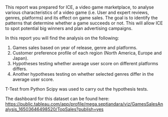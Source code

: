 This report was prepared for ICE, a video game marketplace, to analyse various characteristics of a video game (i.e. User and expert reviews, genres, platforms) and its effect on game sales. The goal is to identify the patterns that determine whether a game succeeds or not. This will allow ICE to spot potential big winners and plan advertising campaigns.

In this report you will find the analysis on the following:
1. Games sales based on year of release, genre and platforms.
2. Customer preference profile of each region (North America, Europe and Japan).
3. Hypotheses testing whether average user score on different platforms differs. 
4. Another hypotheses testing on whether selected genres differ in the average user score.

T-Test from Python Scipy was used to carry out the hypothesis tests.

The dashboard for this dataset can be found here: https://public.tableau.com/app/profile/mega.septiandara/viz/GamesSalesAnalysis_16503646498520/TopSales?publish=yes